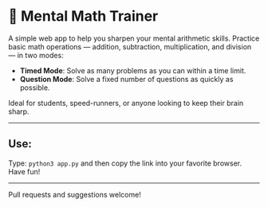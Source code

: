 # 🧠 Mental Math Trainer

A simple web app to help you sharpen your mental arithmetic skills. Practice basic math operations — addition, subtraction, multiplication, and division — in two modes:

- **Timed Mode**: Solve as many problems as you can within a time limit.
- **Question Mode**: Solve a fixed number of questions as quickly as possible.

Ideal for students, speed-runners, or anyone looking to keep their brain sharp.

---
## Use:

Type: `python3 app.py` and then copy the link into your favorite browser. Have fun!

---

Pull requests and suggestions welcome!
